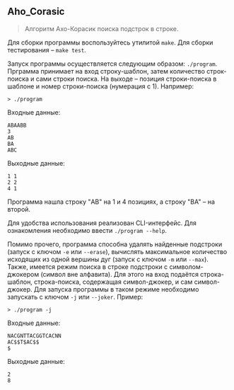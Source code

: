 ## Aho_Corasic

> Алгоритм Ахо-Корасик поиска подстрок в строке.

Для сборки программы воспользуйтесь утилитой `make`. Для сборки тестирования &ndash; `make test`.

Запуск программы осуществляется следующим образом: `./program`. Прграмма принимает на вход строку-шаблон, затем количество строк-поиска и сами строки поиска. На выходе &ndash; позиция строки-поиска в шаблоне и номер строки-поиска (нумерация с 1). Например:
```
> ./program
```
Входные данные:
```
ABAABB
3
AB
BA
ABC
```
Выходные данные:
```
1 1
2 2
4 1
```

Программа нашла строку "AB" на 1 и 4 позициях, а строку "BA" &ndash; на второй.

Для удобства использования реализован CLI-интерфейс. Для ознакомления необходимо ввести `./program --help`.

Помимо прочего, программа способна удалять найденные подстроки (запуск с ключом `-e` или `--erase`), вычислять максимальное количество исходящих из одной вершины дуг (запуск с ключом `-m` или `--max`). Также, имеется режим поиска в строке подстроки с символом-джокером (символ вне алфавита). Для этого на вход подаётся строка-шаблон, строка-поиска, содержащая символ-джокер, и сам символ-джокер. Для запуска программы в таком режиме необходимо запускать с ключом `-j` или `--joker`. Пример:

```
> ./program -j
```
Входные данные:
```
NACGNTTACGGTCACNN
AC$$T$AC$$
$
```
Выходные данные:
```
2
8
```
